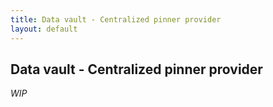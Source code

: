 ```yaml
---
title: Data vault - Centralized pinner provider
layout: default
---
```


## Data vault - Centralized pinner provider

_WIP_
